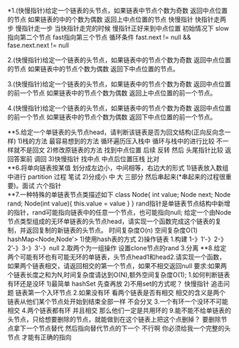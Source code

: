 *1.(快慢指针)给定一个链表的头节点，如果链表中节点个数为奇数 返回中点位置的节点 如果链表的中的个数为偶数 返回上中点位置的节点
    快慢指针 快指针走两步 慢指针走一步 当快指针走完的时候  慢指针正好来到中点位置
    初始情况下 slow指向第二个节点  fast指向第三个节点
    循环条件 fast.next != null && fase.next.next != null 

2.(快慢指针)给定一个链表的头节点，如果链表中的节点个数为奇数 返回中点位置的节点 如果链表中的节点个数为偶数 返回下中点位置的节点。

3.(快慢指针)给定一个链表的头节点，如果链表中的节点个数为奇数 返回中点位置的前一个节点 如果链表中的节点个数为偶数 返回上中点位置的前一个节点。

4.(快慢指针)给定一个链表的头节点，如果链表中的节点个数为奇数 返回中点位置的前一个节点 如果链表中的节点个数为偶数 返回下中点位置的前一个节点。
 
**5.给定一个单链表的头节点head，请判断该链表是否为回文结构(正向反向念一样)
    1)栈的方法 最容易想到的方法 循环遍历压入栈中 循环与栈中的进行比较 不一样就不是回文 
    2)修改原链表的方法 找到中点位置  后续 反转 然后 头尾指针比较  返回答案前 调回 
    3)快慢指针 找中点 中点后位置压栈 比对  
**6.将单向链表按某值 划分成左边小，中间相等，右边大的形式
    1)链表放入数组中进行 partition 过程 笔试
    2)分成小 中 大 三部分 然后串起来(*串起来的过程很重要)。面试
        六个指针   
**7.一种特殊的单链表节点类描述如下
    class Node{
        int value;
        Node next;
        Node rand;
        Node(int value){
            this.value = value
        }
    }
    rand指针是单链表节点结构中新增的指针，rand可能指向链表中的任意一个节点，也可能指向null;
    给定一个由Node节点类型组成的无环单链表的头节点head，请实现一个函数完成这个链表的复制，并返回复制的新链表的头节点。
    时间复杂度O(n) 空间复杂度O(1)   hashMap<Node,Node'>
    1)使用hash表的方式
    2)操作链表 
        1.构建 1-》1‘-》2-》2’-》3-》3‘-》null
        2.取两个为一组操作 设置clone节点的rand
        3.分离
**8.给定两个可能有环也有可能无环的单链表，头节点head1和head2.请实现一个函数，如果两个链表相交，请返回相交的第一个节点，如果不相交返回null
要求:如果两个链表长度之和为N,时间复杂度请达到O(N),额外空间复杂度O(1);
    1.如何判断链表有环还是没环
        1)最简单 hashSet 先查再放
        2)不用set的方式呢？ 快慢指针 追击问题 链表第一个入环节点 
    2.如果没有环 看两个链表是否有相交 相交的含义是两个链表从他们某个节点处开始到结束全部一样 不会分叉
    3.一个有环一个没环不可能相交
    4.两个链表都有环  并且相交 那么他们一定是共用环的
9.能不能不给单链表的头节点，只给想要删除的节点，就能做到在这个链表上把这个点删掉？
    要删除节点拿下一个节点替代 然后指向替代节点的下一个   不行啊 你必须给我一个完整的头节点 才能有正确的指向